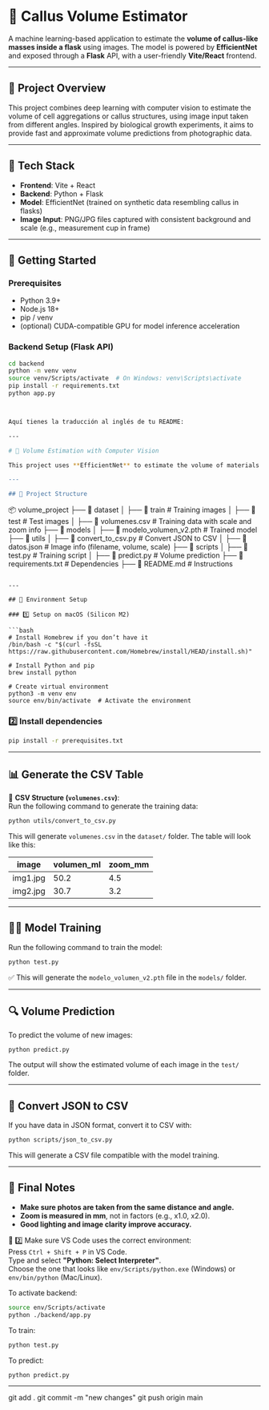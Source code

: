 # 🧠 Callus Volume Estimator

A machine learning-based application to estimate the **volume of callus-like masses inside a flask** using images. The model is powered by **EfficientNet** and exposed through a **Flask** API, with a user-friendly **Vite/React** frontend.

---

## 📸 Project Overview

This project combines deep learning with computer vision to estimate the volume of cell aggregations or callus structures, using image input taken from different angles. Inspired by biological growth experiments, it aims to provide fast and approximate volume predictions from photographic data.

---

## 🔧 Tech Stack

- **Frontend**: Vite + React
- **Backend**: Python + Flask
- **Model**: EfficientNet (trained on synthetic data resembling callus in flasks)
- **Image Input**: PNG/JPG files captured with consistent background and scale (e.g., measurement cup in frame)

---

## 🚀 Getting Started

### Prerequisites

- Python 3.9+
- Node.js 18+
- pip / venv
- (optional) CUDA-compatible GPU for model inference acceleration

### Backend Setup (Flask API)

```bash
cd backend
python -m venv venv
source venv/Scripts/activate  # On Windows: venv\Scripts\activate
pip install -r requirements.txt
python app.py



Aquí tienes la traducción al inglés de tu README:

---

# 📌 Volume Estimation with Computer Vision

This project uses **EfficientNet** to estimate the volume of materials from images, taking into account the camera's scale and zoom.

---

## 📂 Project Structure

```

📦 volume_project
├── 📂 dataset
│ ├── 📂 train # Training images
│ ├── 📂 test # Test images
│ ├── 📜 volumenes.csv # Training data with scale and zoom info
├── 📂 models
│ ├── 📜 modelo_volumen_v2.pth # Trained model
├── 📂 utils
│ ├── 📜 convert_to_csv.py # Convert JSON to CSV
│ ├── 📜 datos.json # Image info (filename, volume, scale)
├── 📂 scripts
│ ├── 📜 test.py # Training script
│ ├── 📜 predict.py # Volume prediction
├── 📜 requirements.txt # Dependencies
├── 📜 README.md # Instructions

````

---

## 🚀 Environment Setup

### 1️⃣ Setup on macOS (Silicon M2)

```bash
# Install Homebrew if you don’t have it
/bin/bash -c "$(curl -fsSL https://raw.githubusercontent.com/Homebrew/install/HEAD/install.sh)"

# Install Python and pip
brew install python

# Create virtual environment
python3 -m venv env
source env/bin/activate  # Activate the environment
````

### 2️⃣ Install dependencies

```bash
pip install -r prerequisites.txt
```

---

## 📊 Generate the CSV Table

📌 **CSV Structure (`volumenes.csv`)**:  
Run the following command to generate the training data:

```bash
python utils/convert_to_csv.py
```

This will generate `volumenes.csv` in the `dataset/` folder. The table will look like this:

| image    | volumen_ml | zoom_mm |
| -------- | ---------- | ------- |
| img1.jpg | 50.2       | 4.5     |
| img2.jpg | 30.7       | 3.2     |

---

## 🏋️‍♂️ Model Training

Run the following command to train the model:

```bash
python test.py
```

✅ This will generate the `modelo_volumen_v2.pth` file in the `models/` folder.

---

## 🔍 Volume Prediction

To predict the volume of new images:

```bash
python predict.py
```

The output will show the estimated volume of each image in the `test/` folder.

---

## 🔄 Convert JSON to CSV

If you have data in JSON format, convert it to CSV with:

```bash
python scripts/json_to_csv.py
```

This will generate a CSV file compatible with the model training.

---

## 📌 Final Notes

- **Make sure photos are taken from the same distance and angle.**
- **Zoom is measured in mm**, not in factors (e.g., x1.0, x2.0).
- **Good lighting and image clarity improve accuracy.**

🔹 2️⃣ Make sure VS Code uses the correct environment:  
Press `Ctrl + Shift + P` in VS Code.  
Type and select **"Python: Select Interpreter"**.  
Choose the one that looks like `env/Scripts/python.exe` (Windows) or `env/bin/python` (Mac/Linux).

To activate backend:

```bash
source env/Scripts/activate
python ./backend/app.py
```

To train:

```bash
python test.py
```

To predict:

```bash
python predict.py
```

---


git add . 
git commit -m "new changes"
git push origin main